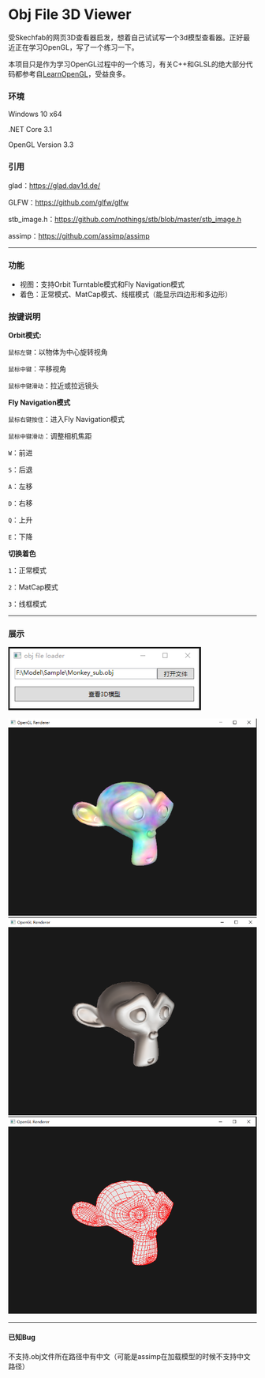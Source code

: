 # Obj File 3D Viewer

受Skechfab的网页3D查看器启发，想着自己试试写一个3d模型查看器。正好最近正在学习OpenGL，写了一个练习一下。

本项目只是作为学习OpenGL过程中的一个练习，有关C++和GLSL的绝大部分代码都参考自[LearnOpenGL](https://learnopengl.com/)，受益良多。

### 环境

Windows 10 x64

.NET Core 3.1

OpenGL Version 3.3

### 引用

glad：https://glad.dav1d.de/

GLFW：https://github.com/glfw/glfw

stb_image.h：https://github.com/nothings/stb/blob/master/stb_image.h

assimp：https://github.com/assimp/assimp

---

### 功能

- 视图：支持Orbit Turntable模式和Fly Navigation模式
- 着色：正常模式、MatCap模式、线框模式（能显示四边形和多边形）

### 按键说明

**Orbit模式:**

`鼠标左键`：以物体为中心旋转视角

`鼠标中键`：平移视角

`鼠标中键滑动`：拉近或拉远镜头



**Fly Navigation模式**

`鼠标右键按住`：进入Fly Navigation模式

`鼠标中键滑动`：调整相机焦距

`W`：前进

`S`：后退

`A`：左移

`D`：右移

`Q`：上升

`E`：下降



**切换着色**

`1`：正常模式

`2`：MatCap模式

`3`：线框模式

---


### 展示

![image-20220322153745160](README.assets/image-20220322153745160.png)

<img src="README.assets/image-20220322153827577.png" alt="image-20220322153827577" style="zoom: 67%;" />

<img src="README.assets/image-20220322153902131.png" alt="image-20220322153902131" style="zoom: 67%;" />

<img src="README.assets/image-20220322153914908.png" alt="image-20220322153914908" style="zoom: 67%;" />

---

#### 已知Bug

不支持.obj文件所在路径中有中文（可能是assimp在加载模型的时候不支持中文路径）
